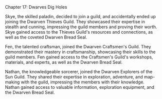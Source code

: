 Chapter 17: Dwarves Dig Holes


Skye, the skilled paladin, decided to join a guild, and accidentally ended up joining the Dwarven Thieves Guild. They showcased their expertise in stealth and cunning, impressing the guild members and proving their worth. Skye gained access to the Thieves Guild's resources and connections, as well as the coveted Dwarven Bread Seal.

Fen, the talented craftsman, joined the Dwarven Craftsmen's Guild. They demonstrated their mastery in craftsmanship, showcasing their skills to the guild members. Fen gained access to the Craftsmen's Guild's workshops, materials, and experts, as well as the Dwarven Bread Seal.

Nathan, the knowledgeable sorcerer, joined the Dwarven Explorers of the Sun Guild. They shared their expertise in exploration, adventure, and map-making with the guild, impressing the members with their knowledge. Nathan gained access to valuable information, exploration equipment, and the Dwarven Bread Seal.
